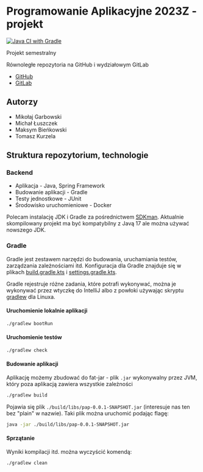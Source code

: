 # Programowanie Aplikacyjne 2023Z - projekt

[![Java CI with Gradle](https://github.com/mGarbowski/pap-projekt/actions/workflows/gradle.yml/badge.svg)](https://github.com/mGarbowski/pap-projekt/actions/workflows/gradle.yml)

Projekt semestralny

Równoległe repozytoria na GitHub i wydziałowym GitLab

* [GitHub](https://github.com/mGarbowski/pap-projekt)
* [GitLab](https://gitlab-stud.elka.pw.edu.pl/mgarbows/pap2023z-z02)

## Autorzy

* Mikołaj Garbowski
* Michał Łuszczek
* Maksym Bieńkowski
* Tomasz Kurzela

## Struktura repozytorium, technologie

### Backend

* Aplikacja - Java, Spring Framework
* Budowanie aplikacji - Gradle
* Testy jednostkowe - JUnit
* Środowisko uruchomieniowe - Docker

Polecam instalację JDK i Gradle za pośrednictwem [SDKman](https://sdkman.io/). Aktualnie skompilowany projekt ma być
kompatybilny z Javą 17 ale można używać nowszego JDK.

### Gradle

Gradle jest zestawem narzędzi do budowania, uruchamiania testów, zarządzania zależnościami itd. Konfiguracja dla Gradle
znajduje się w plikach [build.gradle.kts](./build.gradle.kts) i [settings.gradle.kts](./settings.gradle.kts).

Gradle rejestruje różne zadania, które potrafi wykonywać, można je wykonywać przez wtyczkę do IntelliJ albo z powłoki
używając skryptu [gradlew](./gradlew) dla Linuxa.

#### Uruchomienie lokalnie aplikacji
```bash
./gradlew bootRun
```

#### Uruchomienie testów
```bash
./gradlew check
```

#### Budowanie aplikacji
Aplikację możemy zbudować do fat-jar - plik `.jar` wykonywalny przez JVM, który poza aplikacją zawiera wszystkie zależności
```bash
./gradlew build
```

Pojawia się plik `./build/libs/pap-0.0.1-SNAPSHOT.jar` (interesuje nas ten bez "plain" w nazwie). Taki plik można uruchomić podając flagę:

```bash
java -jar ./build/libs/pap-0.0.1-SNAPSHOT.jar
```

#### Sprzątanie
Wyniki kompilacji itd. można wyczyścić komendą:

```bash
./gradlew clean
```